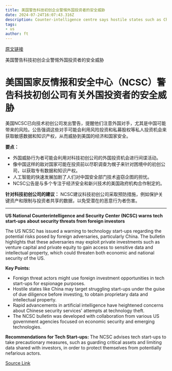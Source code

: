 ```yaml
---
title: 美国警告科技初创企业警惕外国投资者的安全威胁
date: 2024-07-24T16:07:43.316Z
description: Counter-intelligence centre says hostile states such as China could gain sensitive data and intellectual property
tags: 
- us
author: ft
---
```


[原文链接](https://ft.com/content/cedfc2cf-209e-4af6-97f5-56fca6ebdb56)

美国警告科技初创企业警惕外国投资者的安全威胁

# 美国国家反情报和安全中心（NCSC）警告科技初创公司有关外国投资者的安全威胁

美国NCSC已向技术初创公司发出警告，提醒他们注意外国对手，尤其是中国可能带来的风险。公告强调这些对手可能会利用风险投资和私募股权等私人投资机会来获取敏感数据和知识产权，从而威胁到美国的经济和国家安全。

**要点：**
- 外国威胁行为者可能会利用对科技初创公司的外国投资机会进行间谍活动。
- 像中国这样的敌对国家可能在投资前以尽职调查为幌子来针对困境中的初创公司，以获取专有数据和知识产权。
- 人工智能的快速发展加剧了人们对中国安全部门技术盗窃企图的担忧。
- NCSC公告是与多个专注于经济安全和新兴技术的美国政府机构合作制定的。

**针对科技初创公司的建议：**
NCSC建议科技初创公司采取预防措施，例如保护关键资产和限制与投资者共享的数据，以免受潜在的恶意行为者伤害。

---

 **US National Counterintelligence and Security Center (NCSC) warns tech start-ups about security threats from foreign investors**

The US NCSC has issued a warning to technology start-ups regarding the potential risks posed by foreign adversaries, particularly China. The bulletin highlights that these adversaries may exploit private investments such as venture capital and private equity to gain access to sensitive data and intellectual property, which could threaten both economic and national security of the US.

**Key Points:**
- Foreign threat actors might use foreign investment opportunities in tech start-ups for espionage purposes.
- Hostile states like China may target struggling start-ups under the guise of due diligence before investing, to obtain proprietary data and intellectual property.
- Rapid advancements in artificial intelligence have heightened concerns about Chinese security services' attempts at technology theft.
- The NCSC bulletin was developed with collaboration from various US government agencies focused on economic security and emerging technologies.

**Recommendations for Tech Start-ups:**
The NCSC advises tech start-ups to take precautionary measures, such as guarding critical assets and limiting data shared with investors, in order to protect themselves from potentially nefarious actors.

[Source Link](https://ft.com/content/cedfc2cf-209e-4af6-97f5-56fca6ebdb56)

